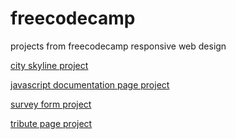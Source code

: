 # freecodecamp
projects from freecodecamp responsive web design

<a href="https://larabmelo.github.io/freecodecamp/projects/city-skyline/index.html" target="_blank">city skyline project</a>

<a href="https://larabmelo.github.io/freecodecamp/projects/documentation-page/index.html" target="_blank">javascript documentation page project</a>

<a href="https://larabmelo.github.io/freecodecamp/projects/survey-form/index.html" target="_blank">survey form project</a>

<a href="https://larabmelo.github.io/freecodecamp/projects/tribute-page/index.html" target="_blank">tribute page project</a>

